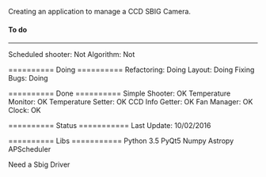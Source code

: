 Creating an application to manage a CCD SBIG Camera.

#### To do
----------------
Scheduled shooter: Not
Algorithm: Not

========== Doing ==========
Refactoring: Doing
Layout: Doing
Fixing Bugs: Doing

========== Done ==========
Simple Shooter: OK
Temperature Monitor: OK
Temperature Setter: OK
CCD Info Getter: OK
Fan Manager: OK
Clock: OK


========== Status ===========
Last Update: 10/02/2016

========== Libs ===========
Python 3.5
PyQt5
Numpy
Astropy
APScheduler

Need a Sbig Driver

